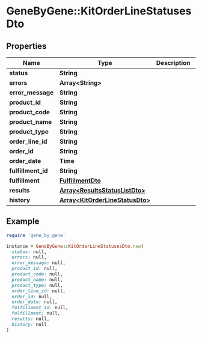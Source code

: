 # GeneByGene::KitOrderLineStatusesDto

## Properties

| Name | Type | Description | Notes |
| ---- | ---- | ----------- | ----- |
| **status** | **String** |  | [optional] |
| **errors** | **Array&lt;String&gt;** |  | [optional] |
| **error_message** | **String** |  | [optional] |
| **product_id** | **String** |  | [optional] |
| **product_code** | **String** |  | [optional] |
| **product_name** | **String** |  | [optional] |
| **product_type** | **String** |  | [optional] |
| **order_line_id** | **String** |  | [optional] |
| **order_id** | **String** |  | [optional] |
| **order_date** | **Time** |  | [optional] |
| **fulfillment_id** | **String** |  | [optional] |
| **fulfillment** | [**FulfillmentDto**](FulfillmentDto.md) |  | [optional] |
| **results** | [**Array&lt;ResultsStatusListDto&gt;**](ResultsStatusListDto.md) |  | [optional] |
| **history** | [**Array&lt;KitOrderLineStatusDto&gt;**](KitOrderLineStatusDto.md) |  | [optional] |

## Example

```ruby
require 'gene_by_gene'

instance = GeneByGene::KitOrderLineStatusesDto.new(
  status: null,
  errors: null,
  error_message: null,
  product_id: null,
  product_code: null,
  product_name: null,
  product_type: null,
  order_line_id: null,
  order_id: null,
  order_date: null,
  fulfillment_id: null,
  fulfillment: null,
  results: null,
  history: null
)
```


